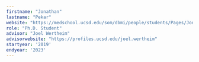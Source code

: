 ```yaml
---
firstname: "Jonathan"
lastname: "Pekar"
website: "https://medschool.ucsd.edu/som/dbmi/people/students/Pages/Jonathan-Pekar.aspx"
role: "Ph.D. Student"
advisor: "Joel Wertheim"
advisorwebsite: "https://profiles.ucsd.edu/joel.wertheim"
startyear: '2019'
endyear: '2023'
---
```


